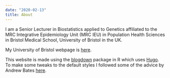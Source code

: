 ```yaml
---
date: "2020-02-13"
title: About
---
```


I am a Senior Lecturer in Biostatistics applied to Genetics affiliated to the MRC Integrative Epidemiology Unit (MRC IEU) in Population Health Sciences in Bristol Medical School, University of Bristol in the UK. 

My University of Bristol webpage is [here](https://research-information.bris.ac.uk/en/persons/tom-m-palmer(bd750b43-03d6-4e2e-af74-c24eb2bf5c5a).html).

This website is made using the [blogdown](https://bookdown.org/yihui/blogdown/) package in R which uses [Hugo](https://gohugo.io/). To make some tweaks to the default styles I followed some of the advice by Andrew Bates [here]( https://asbates.rbind.io/2018/05/09/customize-blogdown-theme/).

